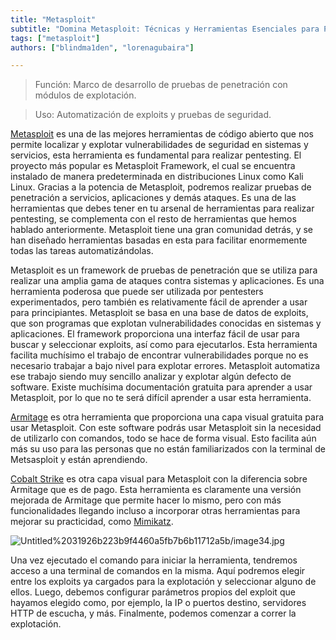 ```yaml
---
title: "Metasploit"
subtitle: "Domina Metasploit: Técnicas y Herramientas Esenciales para Pruebas de Penetración y Automatización de Explotaciones"
tags: ["metasploit"]
authors: ["blindma1den", "lorenagubaira"]

---
```


> Función: Marco de desarrollo de pruebas de penetración con módulos de explotación.
 
> Uso: Automatización de exploits y pruebas de seguridad.

[Metasploit](https://www.metasploit.com/) es una de las mejores herramientas de código abierto que nos permite localizar y explotar vulnerabilidades de seguridad en sistemas y servicios, esta herramienta es fundamental para realizar pentesting. El proyecto más popular es Metasploit Framework, el cual se encuentra instalado de manera predeterminada en distribuciones Linux como Kali Linux. Gracias a la potencia de Metasploit, podremos realizar pruebas de penetración a servicios, aplicaciones y demás ataques. Es una de las herramientas que debes tener en tu arsenal de herramientas para realizar pentesting, se complementa con el resto de herramientas que hemos hablado anteriormente. Metasploit tiene una gran comunidad detrás, y se han diseñado herramientas basadas en esta para facilitar enormemente todas las tareas automatizándolas.

Metasploit es un framework de pruebas de penetración que se utiliza para realizar una amplia gama de ataques contra sistemas y aplicaciones. Es una herramienta poderosa que puede ser utilizada por pentesters experimentados, pero también es relativamente fácil de aprender a usar para principiantes. Metasploit se basa en una base de datos de exploits, que son programas que explotan vulnerabilidades conocidas en sistemas y aplicaciones. El framework proporciona una interfaz fácil de usar para buscar y seleccionar exploits, así como para ejecutarlos. Esta herramienta facilita muchísimo el trabajo de encontrar vulnerabilidades porque no es necesario trabajar a bajo nivel para explotar errores. Metasploit automatiza ese trabajo siendo muy sencillo analizar y explotar algún defecto de software. Existe muchísima documentación gratuita para aprender a usar Metasploit, por lo que no te será difícil aprender a usar esta herramienta.

[Armitage](https://www.offensive-security.com/metasploit-unleashed/armitage/) es otra herramienta que proporciona una capa visual gratuita para usar Metasploit. Con este software podrás usar Metasploit sin la necesidad de utilizarlo con comandos, todo se hace de forma visual. Esto facilita aún más su uso para las personas que no están familiarizados con la terminal de Metsasploit y están aprendiendo.

[Cobalt Strike](https://www.cobaltstrike.com/) es otra capa visual para Metasploit con la diferencia sobre Armitage que es de pago. Esta herramienta es claramente una versión mejorada de Armitage que permite hacer lo mismo, pero con más funcionalidades llegando incluso a incorporar otras herramientas para mejorar su practicidad, como [Mimikatz](https://github.com/ParrotSec/mimikatz).

![Untitled%2031926b223b9f4460a5fb7b6b11712a5b/image34.jpg](Untitled%2031926b223b9f4460a5fb7b6b11712a5b/image34.jpg)

Una vez ejecutado el comando para iniciar la herramienta, tendremos acceso a una terminal de comandos en la misma. Aquí podremos elegir entre los exploits ya cargados para la explotación y seleccionar alguno de ellos. Luego, debemos configurar parámetros propios del exploit que hayamos elegido como, por ejemplo, la IP o puertos destino, servidores HTTP de escucha, y más. Finalmente, podemos comenzar a correr la explotación.